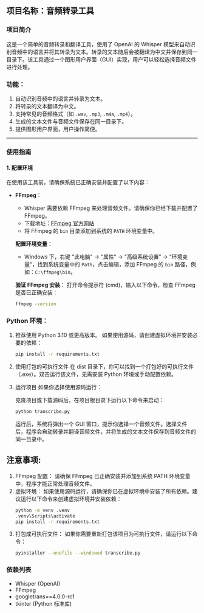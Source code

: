 ## 项目名称：音频转录工具

### 项目简介
这是一个简单的音频转录和翻译工具，使用了 OpenAI 的 Whisper 模型来自动识别音频中的语言并将其转录为文本。转录的文本随后会被翻译为中文并保存到同一目录下。该工具通过一个图形用户界面（GUI）实现，用户可以轻松选择音频文件进行处理。

### 功能：
1. 自动识别音频中的语言并转录为文本。
2. 将转录的文本翻译为中文。
3. 支持常见的音频格式（如 `.wav`, `.mp3`, `.m4a`, `.mp4`）。
4. 生成的文本文件与音频文件保存在同一目录下。
5. 提供图形用户界面，用户操作简便。

---

### 使用指南

#### 1. 配置环境
在使用该工具前，请确保系统已正确安装并配置了以下内容：

- **FFmpeg**：
  - Whisper 需要依赖 FFmpeg 来处理音频文件。请确保你已经下载并配置了 FFmpeg。
  - 下载地址：[FFmpeg 官方网站](https://ffmpeg.org/download.html)
  - 将 FFmpeg 的 `bin` 目录添加到系统的 `PATH` 环境变量中。

  **配置环境变量**：
  - Windows 下，右键 "此电脑" -> "属性" -> "高级系统设置" -> "环境变量"，找到系统变量中的 `Path`，点击编辑，添加 FFmpeg 的 `bin` 路径，例如：`C:\ffmpeg\bin`。

  **验证 FFmpeg 安装**：
  打开命令提示符 (cmd)，输入以下命令，检查 FFmpeg 是否已正确安装：
  ```bash
  ffmpeg -version
  ```
  
### Python 环境：

1.   推荐使用 Python 3.10 或更高版本。 如果使用源码，请创建虚拟环境并安装必要的依赖：

     ```bash
     pip install -r requirements.txt
     ```

2. 使用打包的可执行文件
在 dist 目录下，你可以找到一个打包好的可执行文件（.exe）。双击运行该文件，无需安装 Python 环境或手动配置依赖。
3. 运行项目
如果你选择使用源码运行：

    克隆项目或下载源码后，在项目根目录下运行以下命令来启动：
    ```bash
    python transcribe.py
    ```
    运行后，系统将弹出一个 GUI 窗口，提示你选择一个音频文件。选择文件后，程序会自动转录并翻译音频文件，并将生成的文本文件保存到音频文件的同一目录中。

## 注意事项:

1. FFmpeg 配置： 请确保 FFmpeg 已正确安装并添加到系统 PATH 环境变量中，程序才能正常处理音频文件。
2. 虚拟环境： 如果使用源码运行，请确保你已在虚拟环境中安装了所有依赖。建议运行以下命令来创建虚拟环境并安装依赖：
    ```bash
    python -m venv .venv
    .venv\Scripts\activate
    pip install -r requirements.txt
    ```
3. 打包成可执行文件： 如果你需要重新打包该项目为可执行文件，请运行以下命令：
    ```bash
    pyinstaller --onefile --windowed transcribe.py
    ```
### 依赖列表
* Whisper (OpenAI)
* FFmpeg
* googletrans==4.0.0-rc1
* tkinter (Python 标准库)